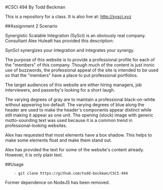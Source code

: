 #CSCI 494
By Todd Beckman

This is a repository for a class. It is also live at: http://sysci.xyz

##Assignment 2 Scenario

Synergistic Scalable Integration (SyScI) is an obviously real company. Consultant Alex Huleatt has provided this description:

SynScI synergizes your integration and integrates your synergy.

The purpose of this website is to provide a professional profile for each of the "members" of this company. Though much of the content is just ironic use of buzzwords, the professional appeal of the site is intended to be used so that the "members" have a place to put professional portfolios.

The target audiences of this website are either hiring managers, job interviewers, and passerby's looking for a short laugh.

The varying degrees of gray are to maintain a professional black-on-white without appearing too default. The varying degrees of blue along the header are used to make the header's components appear distinct while still making it appear as one unit. The opening (stock) image with generic motto-sounding text was used because it is a common trend in professional-looking websites.

Alex has requested that most elements have a box shadow. This helps to make some elements float and make them stand out.

Alex has provided the text for some of the website's content already. However, it is only plain text.

##Usage

        - git clone https://github.com/todd-beckman/CSCI-494

Former dependence on NodeJS has been removed.